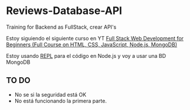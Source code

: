 # Reviews-Database-API
Training for Backend as FullStack, crear API's

Estoy siguiendo el siguiente curso en YT [Full Stack Web Development for Beginners (Full Course on HTML, CSS, JavaScript, Node.js, MongoDB)](https://www.youtube.com/watch?v=nu_pCVPKzTk)

Estoy usando [REPL](https://replit.com/) para el código en Node.js y voy a usar una BD MongoDB

## TO DO
- No se si la seguridad está OK
- No está funcionando la primera parte.
